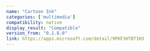 ```yaml
---
name: "Cartoon Ink"
categories: ['multimedia']
compatibility: native
display_result: "Compatible"
version_from: "0.1.8.0"
link: https://apps.microsoft.com/detail/9PKF3HTBT1H3
---
```

